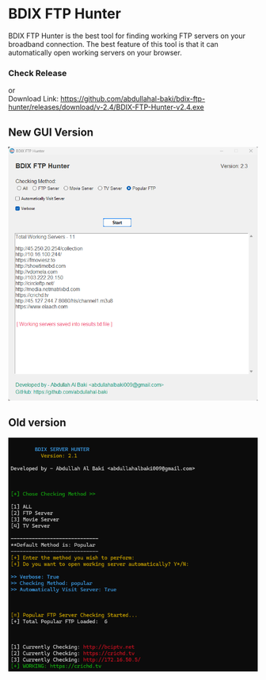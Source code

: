 # BDIX FTP Hunter

BDIX FTP Hunter is the best tool for finding working FTP servers on your broadband connection. The best feature of this tool is that it can automatically open working servers on your browser.

### Check Release 
or<br>
Download Link: https://github.com/abdullahal-baki/bdix-ftp-hunter/releases/download/v-2.4/BDIX-FTP-Hunter-v2.4.exe


## New GUI Version
![](sample2.png)

## Old version
![sample](sample.png)
